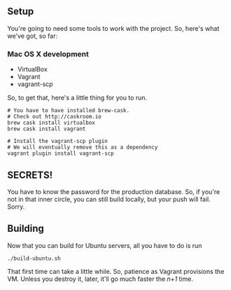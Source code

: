 ## Setup

You're going to need some tools to work with the project. So, here's what we've
got, so far:

### Mac OS X development

* VirtualBox
* Vagrant
* vagrant-scp

So, to get that, here's a little thing for you to run.

```
# You have to have installed brew-cask.
# Check out http://caskroom.io
brew cask install virtualbox
brew cask install vagrant

# Install the vagrant-scp plugin
# We will eventually remove this as a dependency
vagrant plugin install vagrant-scp
```

## SECRETS!

You have to know the password for the production database. So, if you're
not in that inner circle, you can still build locally, but your push
will fail. Sorry.

## Building

Now that you can build for Ubuntu servers, all you have to do is run

```
./build-ubuntu.sh
```

That first time can take a little while. So, patience as Vagrant provisions
the VM. Unless you destroy it, later, it'll go much faster the *n+1* time.
